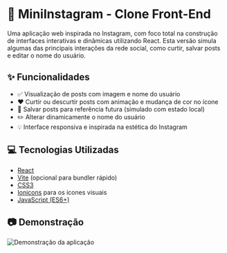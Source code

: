 # 📸 MiniInstagram - Clone Front-End

Uma aplicação web inspirada no Instagram, com foco total na construção de interfaces interativas e dinâmicas utilizando React. Esta versão simula algumas das principais interações da rede social, como curtir, salvar posts e editar o nome do usuário.

## ✨ Funcionalidades

- ✅ Visualização de posts com imagem e nome do usuário
- ❤️ Curtir ou descurtir posts com animação e mudança de cor no ícone
- 🔖 Salvar posts para referência futura (simulado com estado local)
- ✏️ Alterar dinamicamente o nome do usuário
- 💡 Interface responsiva e inspirada na estética do Instagram

## 💻 Tecnologias Utilizadas

- [React](https://reactjs.org/)
- [Vite](https://vitejs.dev/) (opcional para bundler rápido)
- [CSS3](https://developer.mozilla.org/pt-BR/docs/Web/CSS)
- [Ionicons](https://ionic.io/ionicons) para os ícones visuais
- [JavaScript (ES6+)](https://developer.mozilla.org/pt-BR/docs/Web/JavaScript)

## 📷 Demonstração

<img src="./public/assets/img/instagram.gif" alt="Demonstração da aplicação" />




